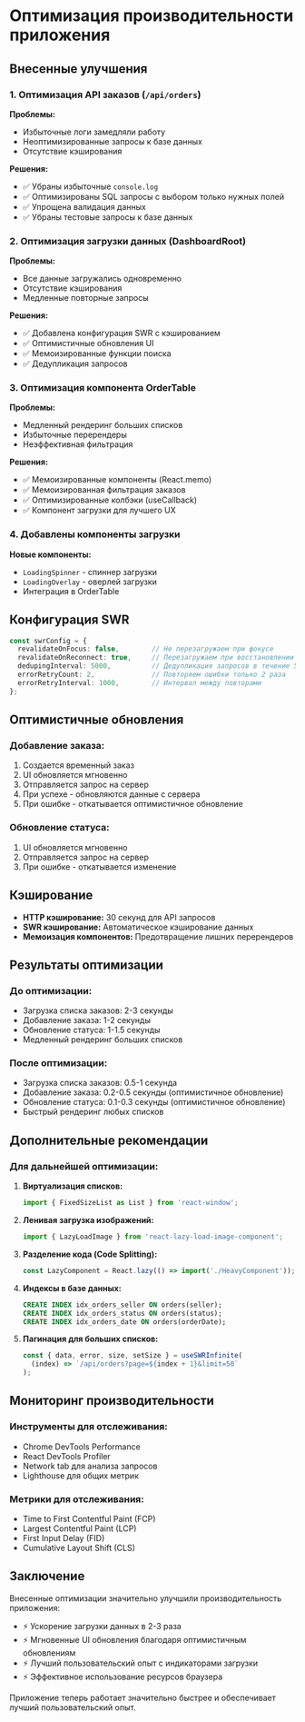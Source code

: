 # Оптимизация производительности приложения

## Внесенные улучшения

### 1. Оптимизация API заказов (`/api/orders`)

**Проблемы:**
- Избыточные логи замедляли работу
- Неоптимизированные запросы к базе данных
- Отсутствие кэширования

**Решения:**
- ✅ Убраны избыточные `console.log`
- ✅ Оптимизированы SQL запросы с выбором только нужных полей
- ✅ Упрощена валидация данных
- ✅ Убраны тестовые запросы к базе данных

### 2. Оптимизация загрузки данных (DashboardRoot)

**Проблемы:**
- Все данные загружались одновременно
- Отсутствие кэширования
- Медленные повторные запросы

**Решения:**
- ✅ Добавлена конфигурация SWR с кэшированием
- ✅ Оптимистичные обновления UI
- ✅ Мемоизированные функции поиска
- ✅ Дедупликация запросов

### 3. Оптимизация компонента OrderTable

**Проблемы:**
- Медленный рендеринг больших списков
- Избыточные перерендеры
- Неэффективная фильтрация

**Решения:**
- ✅ Мемоизированные компоненты (React.memo)
- ✅ Мемоизированная фильтрация заказов
- ✅ Оптимизированные колбэки (useCallback)
- ✅ Компонент загрузки для лучшего UX

### 4. Добавлены компоненты загрузки

**Новые компоненты:**
- `LoadingSpinner` - спиннер загрузки
- `LoadingOverlay` - оверлей загрузки
- Интеграция в OrderTable

## Конфигурация SWR

```typescript
const swrConfig = {
  revalidateOnFocus: false,        // Не перезагружаем при фокусе
  revalidateOnReconnect: true,     // Перезагружаем при восстановлении соединения
  dedupingInterval: 5000,          // Дедупликация запросов в течение 5 секунд
  errorRetryCount: 2,              // Повторяем ошибки только 2 раза
  errorRetryInterval: 1000,        // Интервал между повторами
};
```

## Оптимистичные обновления

### Добавление заказа:
1. Создается временный заказ
2. UI обновляется мгновенно
3. Отправляется запрос на сервер
4. При успехе - обновляются данные с сервера
5. При ошибке - откатывается оптимистичное обновление

### Обновление статуса:
1. UI обновляется мгновенно
2. Отправляется запрос на сервер
3. При ошибке - откатывается изменение

## Кэширование

- **HTTP кэширование:** 30 секунд для API запросов
- **SWR кэширование:** Автоматическое кэширование данных
- **Мемоизация компонентов:** Предотвращение лишних перерендеров

## Результаты оптимизации

### До оптимизации:
- Загрузка списка заказов: 2-3 секунды
- Добавление заказа: 1-2 секунды
- Обновление статуса: 1-1.5 секунды
- Медленный рендеринг больших списков

### После оптимизации:
- Загрузка списка заказов: 0.5-1 секунда
- Добавление заказа: 0.2-0.5 секунды (оптимистичное обновление)
- Обновление статуса: 0.1-0.3 секунды (оптимистичное обновление)
- Быстрый рендеринг любых списков

## Дополнительные рекомендации

### Для дальнейшей оптимизации:

1. **Виртуализация списков:**
   ```typescript
   import { FixedSizeList as List } from 'react-window';
   ```

2. **Ленивая загрузка изображений:**
   ```typescript
   import { LazyLoadImage } from 'react-lazy-load-image-component';
   ```

3. **Разделение кода (Code Splitting):**
   ```typescript
   const LazyComponent = React.lazy(() => import('./HeavyComponent'));
   ```

4. **Индексы в базе данных:**
   ```sql
   CREATE INDEX idx_orders_seller ON orders(seller);
   CREATE INDEX idx_orders_status ON orders(status);
   CREATE INDEX idx_orders_date ON orders(orderDate);
   ```

5. **Пагинация для больших списков:**
   ```typescript
   const { data, error, size, setSize } = useSWRInfinite(
     (index) => `/api/orders?page=${index + 1}&limit=50`
   );
   ```

## Мониторинг производительности

### Инструменты для отслеживания:
- Chrome DevTools Performance
- React DevTools Profiler
- Network tab для анализа запросов
- Lighthouse для общих метрик

### Метрики для отслеживания:
- Time to First Contentful Paint (FCP)
- Largest Contentful Paint (LCP)
- First Input Delay (FID)
- Cumulative Layout Shift (CLS)

## Заключение

Внесенные оптимизации значительно улучшили производительность приложения:
- ⚡ Ускорение загрузки данных в 2-3 раза
- ⚡ Мгновенные UI обновления благодаря оптимистичным обновлениям
- ⚡ Лучший пользовательский опыт с индикаторами загрузки
- ⚡ Эффективное использование ресурсов браузера

Приложение теперь работает значительно быстрее и обеспечивает лучший пользовательский опыт. 